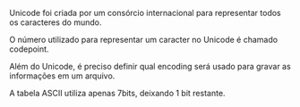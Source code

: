 
<p>Unicode foi criada por um consórcio internacional para representar todos os caracteres do mundo.</p>
<p>O número utilizado para representar um caracter no Unicode é chamado codepoint.</p>
<p>Além do Unicode, é preciso definir qual encoding será usado para gravar as informações em um arquivo.</p>
<p>A tabela ASCII utiliza apenas 7bits, deixando 1 bit restante.</p>
